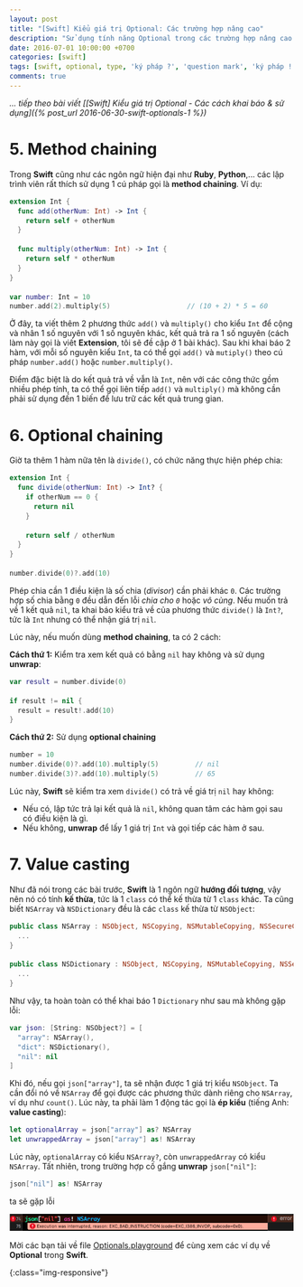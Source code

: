 ```yaml
---
layout: post
title: "[Swift] Kiểu giá trị Optional: Các trường hợp nâng cao"
description: "Sử dụng tính năng Optional trong các trường hợp nâng cao: Optional chaining & Ép kiểu (as, as? & as!)"
date: 2016-07-01 10:00:00 +0700
categories: [swift]
tags: [swift, optional, type, 'ký pháp ?', 'question mark', 'ký pháp !', 'exclamation mark', 'optional chaining', 'ép kiểu', 'value casting', 'as']
comments: true
---
```


*... tiếp theo bài viết [[Swift] Kiểu giá trị Optional - Các cách khai báo & sử dụng]({% post_url 2016-06-30-swift-optionals-1 %})*

# 5. Method chaining #

Trong **Swift** cũng như các ngôn ngữ hiện đại như **Ruby**, **Python**,... các lập trình viên rất thích sử dụng 1 cú pháp gọi là **method chaining**. Ví dụ:

```swift
extension Int {
  func add(otherNum: Int) -> Int {
    return self + otherNum
  }
  
  func multiply(otherNum: Int) -> Int {
    return self * otherNum
  }
}

var number: Int = 10
number.add(2).multiply(5)                   // (10 + 2) * 5 = 60
```

Ở đây, ta viết thêm 2 phương thức `add()` và `multiply()` cho kiểu `Int` để cộng và nhân 1 số nguyên với 1 số nguyên khác, kết quả trả ra 1 số nguyên (cách làm này gọi là viết **Extension**, tôi sẽ đề cập ở 1 bài khác). Sau khi khai báo 2 hàm, với mỗi số nguyên kiểu `Int`, ta có thể gọi `add()` và `mutiply()` theo cú pháp `number.add()` hoặc `number.multiply()`.

Điểm đặc biệt là do kết quả trả về vẫn là `Int`, nên với các công thức gồm nhiều phép tính, ta có thể gọi liên tiếp `add()` và `multiply()` mà không cần phải sử dụng đến 1 biến để lưu trữ các kết quả trung gian.

# 6. Optional chaining #

Giờ ta thêm 1 hàm nữa tên là `divide()`, có chức năng thực hiện phép chia:

```swift
extension Int {
  func divide(otherNum: Int) -> Int? {
    if otherNum == 0 {
      return nil
    }

    return self / otherNum
  }
}

number.divide(0)?.add(10)
```

Phép chia cần 1 điều kiện là số chia (*divisor*) cần phải khác `0`. Các trường hợp số chia bằng `0` đều dẫn đến lỗi *chia cho `0`* hoặc *vô cùng*. Nếu muốn trả về 1 kết quả `nil`, ta khai báo kiểu trả về của phương thức `divide()` là `Int?`, tức là `Int` nhưng có thể nhận giá trị `nil`.

Lúc này, nếu muốn dùng **method chaining**, ta có 2 cách:

**Cách thứ 1:** Kiểm tra xem kết quả có bằng `nil` hay không và sử dụng **unwrap**:

```swift
var result = number.divide(0)

if result != nil {
  result = result!.add(10)
}
```

**Cách thứ 2:** Sử dụng **optional chaining**

```swift
number = 10
number.divide(0)?.add(10).multiply(5)         // nil
number.divide(3)?.add(10).multiply(5)         // 65
```

Lúc này, **Swift** sẽ kiểm tra xem `divide()` có trả về giá trị `nil` hay không:

* Nếu có, lập tức trả lại kết quả là `nil`, không quan tâm các hàm gọi sau có điều kiện là gì.
* Nếu không, **unwrap** để lấy 1 giá trị `Int` và gọi tiếp các hàm ở sau.

# 7. Value casting #

Như đã nói trong các bài trước, **Swift** là 1 ngôn ngữ **hướng đối tượng**, vậy nên nó có tính **kế thừa**, tức là 1 `class` có thể kế thừa từ 1 `class` khác. Ta cũng biết `NSArray` và `NSDictionary` đều là các `class` kế thừa từ `NSObject`:

```swift
public class NSArray : NSObject, NSCopying, NSMutableCopying, NSSecureCoding, NSFastEnumeration {
  ...
}

public class NSDictionary : NSObject, NSCopying, NSMutableCopying, NSSecureCoding, NSFastEnumeration {
  ...
}
```

Như vậy, ta hoàn toàn có thể khai báo 1 `Dictionary` như sau mà không gặp lỗi:

```swift
var json: [String: NSObject?] = [
  "array": NSArray(),
  "dict": NSDictionary(),
  "nil": nil
]
```

Khi đó, nếu gọi `json["array"]`, ta sẽ nhận được 1 giá trị kiểu `NSObject`. Ta cần đổi nó về `NSArray` để gọi được các phương thức dành riêng cho `NSArray`, ví dụ như `count()`. Lúc này, ta phải làm 1 động tác gọi là **ép kiểu** (tiếng Anh: **value casting**):

```swift
let optionalArray = json["array"] as? NSArray
let unwrappedArray = json["array"] as! NSArray
```

Lúc này, `optionalArray` có kiểu `NSArray?`, còn `unwrappedArray` có kiểu `NSArray`. Tất nhiên, trong trường hợp cố gắng **unwrap** `json["nil"]`:

```swift
json["nil"] as! NSArray
```

ta sẽ gặp lỗi

![Lỗi ép kiểu với giá trị nil][casting-nil-value-error]

Mời các bạn tải về file [Optionals.playground][attachment] để cùng xem các ví dụ về **Optional** trong **Swift**.

[casting-nil-value-error]:  /assets/media/posts/swift/2016-07-01-casting-nil-value-error.png
{:class="img-responsive"}

[attachment]:               /assets/downloads/swift/2016-07-01-Optionals.zip